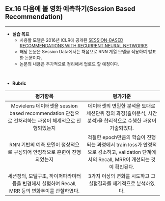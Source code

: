 ## Ex.16 다음에 볼 영화 예측하기(Session Based Recommendation)
* * *
* **실습 목표**
  * 사용할 모델은 2016년 ICLR에 공개된 [SESSION-BASED RECOMMENDATIONS WITH RECURRENT NEURAL NETWORKS](https://arxiv.org/pdf/1511.06939v4.pdf)
  * 해당 논문은 Session Data에서는 처음으로 RNN 계열 모델을 적용하여 발표한 논문이다.
  * 논문의 내용은 추가적으로 정리해서 업로드 할 예정이다.


<br/>

* **Rubric**

|**평가항목**|**평가기준**|
|:---:|:---:|
|Movielens 데이터셋을 session based recommendation 관점으로 전처리하는 과정이 체계적으로 진행되었는지|데이터셋의 면밀한 분석을 토대로 세션단위 정의 과정(길이분석, 시간분석)을 합리적으로 수행한 과정이 기술되었다.|
| RNN 기반의 예측 모델이 정상적으로 구성되어 안정적으로 훈련이 진행되었는지|적절한 epoch만큼의 학습이 진행되는 과정에서 train loss가 안정적으로 감소하고, validation 단계에서의 Recall, MRR이 개선되는 것이 확인된다.|
|세션정의, 모델구조, 하이퍼파라미터 등을 변경해서 실험하여 Recall, MRR 등의 변화추이를 관찰하였다.|3가지 이상의 변화를 시도하고 그 실험결과를 체계적으로 분석하였다.|
